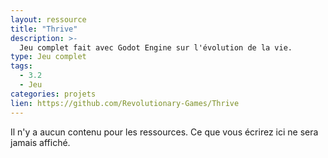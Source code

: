 ```yaml
---
layout: ressource
title: "Thrive"
description: >-
  Jeu complet fait avec Godot Engine sur l'évolution de la vie.
type: Jeu complet
tags:
  - 3.2
  - Jeu
categories: projets
lien: https://github.com/Revolutionary-Games/Thrive
---
```


Il n'y a aucun contenu pour les ressources.
Ce que vous écrirez ici ne sera jamais affiché.
